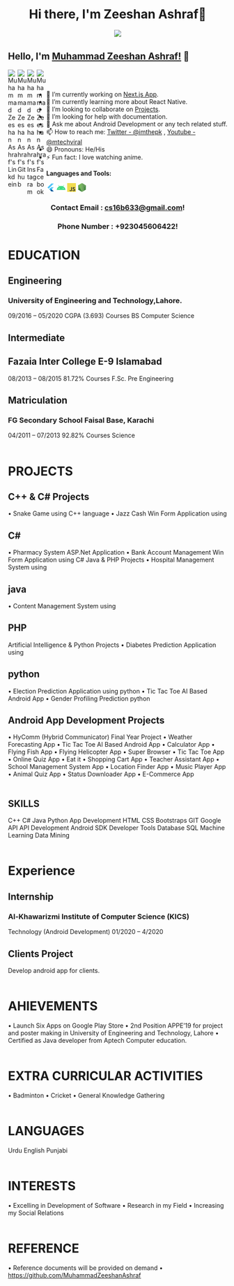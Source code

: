  <div align="center">
    <h1> Hi there, I'm Zeeshan Ashraf🚀<a href="#"></h1>
  </div>
<p align="center">
<a href="https://github.com/MuhammadZeeshanAshraf"><img src="https://readme-typing-svg.herokuapp.com?lines=NodeJs+And+NestJs+Developer;Senior+Backend+Engineer;AWS+And+Oracle+Cloud+Developer;MERN+STACK+Developer&center=true&width=500&height=50"></a>
  
## Hello, I'm [Muhammad Zeeshan Ashraf!]() 👋


<a href="https://www.linkedin.com/in/zeeshan-ashraf-3279a6168">
  <img align="left" alt="Muhammad Zeeshan Ashraf's Linkdein" width="22px" src="https://cdn.jsdelivr.net/npm/simple-icons@v3/icons/linkedin.svg" />
</a>
<a href="https://github.com/MuhammadZeeshanAshraf">
  <img align="left" alt="Muhammad Zeeshan Ashraf's Github" width="22px" src="https://cdn.jsdelivr.net/npm/simple-icons@v3/icons/github.svg" />
</a>

<a href="https://www.instagram.com/zeeshan.ashraf633/">
  <img align="left" alt="Muhammad Zeeshan Ashraf's Instagram" width="22px" src="https://cdn.jsdelivr.net/npm/simple-icons@v3/icons/instagram.svg" />
</a>
<a href="https://web.facebook.com/zeeshan.ashraf.9699523">
  <img align="left" alt="Muhammad Zeeshan Ashraf's Facebook" width="22px" src="https://cdn.jsdelivr.net/npm/simple-icons@v3/icons/facebook.svg" />
</a>


<br/>
<br/>



- 🔭 I’m currently working on [Next.js App](https://github.com/MuhammadZeeshanAshraf/ArcDevelopment).
- 🌱 I’m currently learning more about React Native.
- 👯 I’m looking to collaborate on [Projects]().
- 🤔 I’m looking for help with documentation.
- 💬 Ask me about Android Development or any tech related stuff.
- 📫 How to reach me: [Twitter - @imthepk](https://twitter.com/imthepk) , [Youtube - @mtechviral](https://youtube.com/mtechviral)
- 😄 Pronouns: He/His
- ⚡ Fun fact: I love watching anime.



**Languages and Tools:**  

<code><img height="20" src="https://raw.githubusercontent.com/github/explore/80688e429a7d4ef2fca1e82350fe8e3517d3494d/topics/flutter/flutter.png"></code>
<code><img height="20" src="https://raw.githubusercontent.com/github/explore/80688e429a7d4ef2fca1e82350fe8e3517d3494d/topics/android/android.png"></code>
<code><img height="20" src="https://raw.githubusercontent.com/github/explore/80688e429a7d4ef2fca1e82350fe8e3517d3494d/topics/javascript/javascript.png"></code>
<code><img height="20" src="https://raw.githubusercontent.com/github/explore/80688e429a7d4ef2fca1e82350fe8e3517d3494d/topics/nodejs/nodejs.png"></code>    



<div align="center">

### Contact Email : cs16b633@gmail.com!
### Phone Number  : +923045606422!

</div>
<div align="left">

# EDUCATION
## Engineering
### University of Engineering and Technology,Lahore.
<p>09/2016 – 05/2020 CGPA (3.693)
Courses
BS Computer Science
 </p>
 
## Intermediate
## Fazaia Inter College E-9 Islamabad
 <p>08/2013 – 08/2015 81.72%
Courses
F.Sc. Pre Engineering
   </p>
  
## Matriculation
### FG Secondary School Faisal Base, Karachi
04/2011 – 07/2013 92.82%
Courses
Science
<br/>
<br/>
# PROJECTS
## C++ & C# Projects
• Snake Game using C++ language
• Jazz Cash Win Form Application using
## C#
• Pharmacy System ASP.Net Application
• Bank Account Management Win Form
Application using C#
 Java & PHP Projects
• Hospital Management System using
## java
• Content Management System using
## PHP
Artificial Intelligence & Python Projects
• Diabetes Prediction Application using
## python
• Election Prediction Application using
python
• Tic Tac Toe AI Based Android App
• Gender Profiling Prediction python
## Android App Development Projects
• HyComm (Hybrid Communicator) Final
Year Project
• Weather Forecasting App
• Tic Tac Toe AI Based Android App
• Calculator App
• Flying Fish App
• Flying Helicopter App
• Super Browser
• Tic Tac Toe App
• Online Quiz App
• Eat it
• Shopping Cart App
• Teacher Assistant App
• School Management System App
• Location Finder App
• Music Player App
• Animal Quiz App
• Status Downloader App
• E-Commerce App
<br/>
<br/>
## SKILLS
C++ C# Java Python App Development
HTML CSS Bootstraps GIT Google API
 API Development Android SDK Developer Tools
 Database SQL Machine Learning Data Mining
 <br/>
<br/>
# Experience
## Internship
### Al-Khawarizmi Institute of Computer Science (KICS)
Technology (Android Development)
01/2020 – 4/2020
## Clients Project
Develop android app for clients.
<br/>
<br/>
# AHIEVEMENTS
• Launch Six Apps on Google Play Store
• 2nd Position APPE’19 for project and poster making
in University of Engineering and Technology, Lahore
• Certified as Java developer from Aptech Computer
education.
<br/>
<br/>
# EXTRA CURRICULAR ACTIVITIES
• Badminton
• Cricket
• General Knowledge Gathering
<br/>
<br/>
# LANGUAGES
Urdu
English
Punjabi
<br/>
<br/>
# INTERESTS
• Excelling in Development of Software
• Research in my Field
• Increasing my Social Relations
<br/>
<br/>
# REFERENCE
• Reference documents will be provided on demand
• https://github.com/MuhammadZeeshanAshraf

</div>
